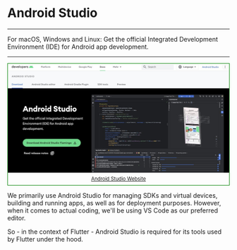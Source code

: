 # Android Studio

---

For macOS, Windows and Linux: Get the official Integrated Development Environment (IDE) for Android app development.

---

<figure style="margin:0;border: 1px solid green;">
<a href="https://flutter.dev" target="_blank">
<img src="../../assets/android_studio_website.jpg" alt=""><figcaption style="font-size: 0.8em;text-align:center;"><p style="margin: 4px 0 7px 0;">Android Studio Website </p></figcaption>
</a>
</figure>

We primarily use Android Studio for managing SDKs and virtual devices, building and running apps, as well as for deployment purposes. However, when it comes to actual coding, we'll be using VS Code as our preferred editor.

So - in the context of Flutter - Android Studio is required for its tools used by Flutter under the hood.
